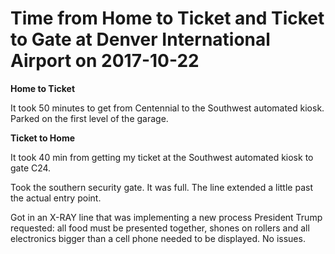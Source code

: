 # Time from Home to Ticket and Ticket to Gate at Denver International Airport on 2017-10-22

**Home to Ticket**

It took 50 minutes to get from Centennial to the Southwest automated kiosk. Parked on the first level of the garage.

**Ticket to Home**

It took 40 min from getting my ticket at the Southwest automated kiosk to gate C24. 

Took the southern security gate. It was full. The line extended a little past the actual entry point.

Got in an X-RAY line that was implementing a new process President Trump requested: all food must be presented together, shones on rollers and all electronics bigger than a cell phone needed to be displayed. No issues.